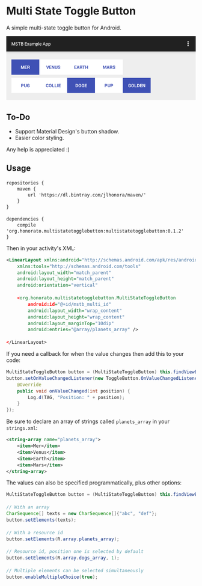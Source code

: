 Multi State Toggle Button
=========================

A simple multi-state toggle button for Android.

![Example](img/example1.png)

## To-Do ##

- Support Material Design's button shadow.
- Easier color styling.

Any help is appreciated :)

## Usage ##

```
repositories {
    maven {
        url 'https://dl.bintray.com/jlhonora/maven/'
    }
}

dependencies {
    compile 'org.honorato.multistatetogglebutton:multistatetogglebutton:0.1.2'
}
```

Then in your activity's XML:

```xml
<LinearLayout xmlns:android="http://schemas.android.com/apk/res/android"
    xmlns:tools="http://schemas.android.com/tools"
    android:layout_width="match_parent"
    android:layout_height="match_parent"
    android:orientation="vertical"

	<org.honorato.multistatetogglebutton.MultiStateToggleButton
		android:id="@+id/mstb_multi_id"
		android:layout_width="wrap_content"
		android:layout_height="wrap_content"
		android:layout_marginTop="10dip"
		android:entries="@array/planets_array" />

</LinearLayout>
```

If you need a callback for when the value changes then add this to your code:

```java
MultiStateToggleButton button = (MultiStateToggleButton) this.findViewById(R.id.mstb_multi_id);
button.setOnValueChangedListener(new ToggleButton.OnValueChangedListener() {
	@Override
	public void onValueChanged(int position) {
		Log.d(TAG, "Position: " + position);
	}
});
```

Be sure to declare an array of strings called `planets_array` in your `strings.xml`:

```xml
<string-array name="planets_array">
	<item>Mer</item>
	<item>Venus</item>
	<item>Earth</item>
	<item>Mars</item>
</string-array>
```

The values can also be specified programmatically, plus other options:

```java
MultiStateToggleButton button = (MultiStateToggleButton) this.findViewById(R.id.mstb_multi_id);

// With an array
CharSequence[] texts = new CharSequence[]{"abc", "def"};
button.setElements(texts);

// With a resource id
button.setElements(R.array.planets_array);

// Resource id, position one is selected by default
button.setElements(R.array.dogs_array, 1);

// Multiple elements can be selected simultaneously
button.enableMultipleChoice(true);
```
